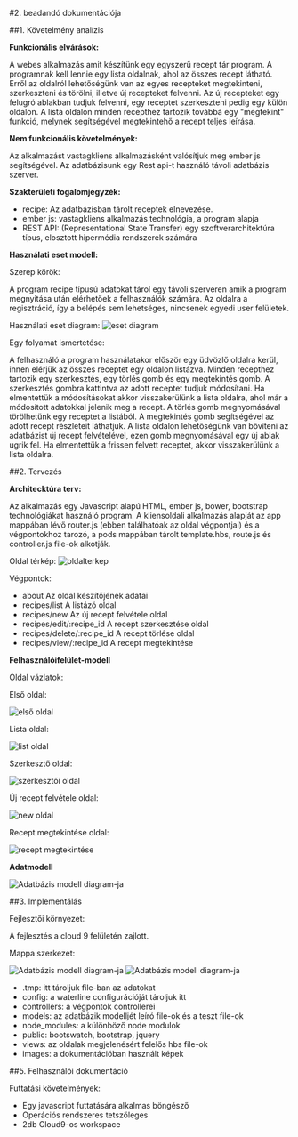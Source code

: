 #2. beadandó dokumentációja

##1. Követelmény analízis

**Funkcionális elvárások:**

A webes alkalmazás amit készítünk egy egyszerű recept tár program. A programnak kell lennie egy lista oldalnak, ahol az összes recept látható. Erről az oldalról lehetőségünk van az egyes recepteket megtekinteni, szerkeszteni és törölni, illetve új recepteket felvenni. Az új recepteket egy felugró ablakban tudjuk felvenni, egy receptet szerkeszteni pedig egy külön oldalon. A lista oldalon minden recepthez tartozik továbbá egy "megtekint" funkció, melynek segítségével megtekintehő a recept teljes leírása.

**Nem funkcionális követelmények:**

Az alkalmazást vastagkliens alkalmazásként valósítjuk meg ember js segítségével. Az adatbázisunk egy Rest api-t használó távoli adatbázis szerver.

**Szakterületi fogalomjegyzék:**

- recipe: Az adatbázisban tárolt receptek elnevezése.
- ember js: vastagkliens alkalmazás technológia, a program alapja
- REST API: (Representational State Transfer) egy szoftverarchitektúra típus, elosztott hipermédia rendszerek számára

**Használati eset modell:**

Szerep körök:

A program recipe típusú adatokat tárol egy távoli szerveren amik a program megnyitása után elérhetőek a felhasználók számára. Az oldalra a regisztráció, így a belépés sem lehetséges, nincsenek egyedi user felületek.

Használati eset diagram:
![eset diagram](images/esetdiagram.jpg)

Egy folyamat ismertetése:

A felhasználó a program használatakor először egy üdvözlő oldalra kerül, innen elérjük az összes receptet egy oldalon listázva. Minden recepthez tartozik egy szerkesztés, egy törlés gomb és egy megtekintés gomb. A szerkesztés gombra kattintva az adott receptet tudjuk módosítani. Ha elmentettük a módosításokat akkor visszakerülünk a lista oldalra, ahol már a módosított adatokkal jelenik meg a recept. A törlés gomb megnyomásával törölhetünk egy receptet a listából. A megtekintés gomb segítségével az adott recept részleteit láthatjuk. A lista oldalon lehetőségünk van bővíteni az adatbázist új recept felvételével, ezen gomb megnyomásával egy új ablak ugrik fel. Ha elmentettük a frissen felvett receptet, akkor visszakerülünk a lista oldalra. 

##2. Tervezés

**Architecktúra terv:**

Az alkalmazás egy Javascript alapú HTML, ember js, bower, bootstrap technológiákat használó program. A kliensoldali alkalmazás alapját az app mappában lévő router.js (ebben találhatóak az oldal végpontjai) és a végpontokhoz tarozó, a pods mappában tárolt template.hbs, route.js és controller.js file-ok alkotják.

Oldal térkép:
![oldalterkep](images/oldalterkep.jpg)

Végpontok:

- about                     Az oldal készítőjének adatai
- recipes/list                A listázó oldal
- recipes/new                 Az új recept felvétele oldal
- recipes/edit/:recipe_id       A recept szerkesztése oldal
- recipes/delete/:recipe_id     A recept törlése oldal
- recipes/view/:recipe_id       A recept megtekintése  

**Felhasználóifelület-modell**

Oldal vázlatok:

Első oldal:

![első oldal](images/elso.jpg)

Lista oldal:

![list oldal](images/masodik.jpg)

Szerkesztő oldal:

![szerkesztői oldal](images/szerkeszt.jpg)

Új recept felvétele oldal:

![new oldal](images/new.jpg)

Recept megtekintése oldal:

![recept megtekintése](images/megjelenites.jpg)

**Adatmodell**

![Adatbázis modell diagram-ja](images/adatmodell.jpg)

##3. Implementálás

Fejlesztői környezet:

A fejlesztés a cloud 9 felületén zajlott.

Mappa szerkezet:

![Adatbázis modell diagram-ja](images/mappa1.jpg)
![Adatbázis modell diagram-ja](images/mappa2.jpg)

- .tmp: itt tároljuk file-ban az adatokat
- config: a waterline configurációját tároljuk itt
- controllers: a végpontok controllerei
- models: az adatbázik modelljét leíró file-ok és a teszt file-ok
- node_modules: a különböző node modulok
- public: bootswatch, bootstrap, jquery
- views: az oldalak megjelenésért felelős hbs file-ok
- images: a dokumentációban használt képek

##5. Felhasználói dokumentáció

Futtatási követelmények:
- Egy javascript futtatására alkalmas böngésző
- Operációs rendszeres tetszőleges
- 2db Cloud9-os workspace
